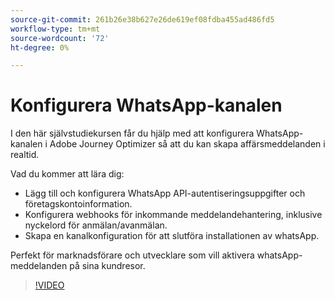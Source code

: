 ```yaml
---
source-git-commit: 261b26e38b627e26de619ef08fdba455ad486fd5
workflow-type: tm+mt
source-wordcount: '72'
ht-degree: 0%

---
```

# Konfigurera WhatsApp-kanalen

I den här självstudiekursen får du hjälp med att konfigurera WhatsApp-kanalen i Adobe Journey Optimizer så att du kan skapa affärsmeddelanden i realtid.

Vad du kommer att lära dig:

* Lägg till och konfigurera WhatsApp API-autentiseringsuppgifter och företagskontoinformation.
* Konfigurera webhooks för inkommande meddelandehantering, inklusive nyckelord för anmälan/avanmälan.
* Skapa en kanalkonfiguration för att slutföra installationen av whatsApp.

Perfekt för marknadsförare och utvecklare som vill aktivera whatsApp-meddelanden på sina kundresor.

>[!VIDEO](https://video.tv.adobe.com/v/3470272/?learn=on&enablevpops&captions=swe)
